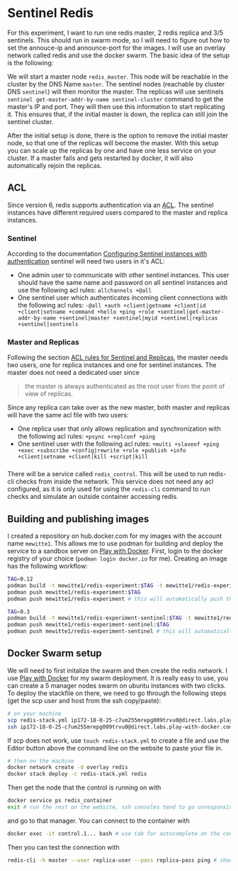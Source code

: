 # Sentinel Redis

For this experiment, I want to run one redis master, 2 redis replica and 3/5 sentinels. This should run in swarm mode, so I will need to figure out how to set the annouce-ip and announce-port for the images. I will use an overlay network called redis and use the docker swarm. The basic idea of the setup is the following:

We will start a master node `redis_master`. This node will be reachable in the cluster by the DNS Name `master`. The sentinel nodes (reachable by cluster DNS `sentinel`) will then monitor the master. The replicas will use sentinels `sentinel get-master-addr-by-name sentinel-cluster` command to get the master's IP and port. They will then use this information to start replicating it. This ensures that, if the initial master is down, the replica can still join the sentinel cluster.

After the initial setup is done, there is the option to remove the initial master node, so that one of the replicas will become the master. With this setup you can scale up the replicas by one and have one less service on your cluster. If a master fails and gets restarted by docker, it will also automatically rejoin the replicas.

## ACL

Since version 6, redis supports authentication via an [ACL](https://redis.io/topics/acl). The sentinel instances have different required users compared to the master and replica instances.

### Sentinel

According to the documentation [Configuring Sentinel instances with authentication](https://redis.io/topics/sentinel#configuring-sentinel-instances-with-authentication) sentinel will need two users in it's ACL:
* One admin user to communicate with other sentinel instances. This user should have the same name and password on all sentinel instances and use the following acl rules: `allchannels +@all`
* One sentinel user which authenticates incoming client connections with the following acl rules: `-@all +auth +client|getname +client|id +client|setname +command +hello +ping +role +sentinel|get-master-addr-by-name +sentinel|master +sentinel|myid +sentinel|replicas +sentinel|sentinels`

### Master and Replicas

Following the section [ACL rules for Sentinel and Replicas](https://redis.io/topics/acl#acl-rules-for-sentinel-and-replicas), the master needs two users, one for replica instances and one for sentinel instances. The master does not need a dedicated user since

> the master is always authenticated as the root user from the point of view of replicas.

Since any replica can take over as the new master, both master and replicas will have the same acl file with two users:
* One replica user that only allows replication and synchronization with the following acl rules: `+psync +replconf +ping`
* One sentinel user with the following acl rules: `+multi +slaveof +ping +exec +subscribe +config|rewrite +role +publish +info +client|setname +client|kill +script|kill`

###
There will be a service called `redis_control`. This will be used to run redis-cli checks from inside the network. This service does not need any acl configured, as it is only used for using the `redis-cli` command to run checks and simulate an outside container accessing redis.

## Building and publishing images

I created a repository on hub.docker.com for my images with the account name `mewitte1`. This allows me to use podman for building and deploy the service to a sandbox server on [Play with Docker](https://labs.play-with-docker.com/). First, login to the docker registry of your choice (`podman login docker.io` for me). Creating an image has the following workflow:

```bash
TAG=0.12
podman build -t mewitte1/redis-experiment:$TAG -t mewitte1/redis-experiment:latest . -f redis.Dockerfile
podman push mewitte1/redis-experiment:$TAG
podman push mewitte1/redis-experiment # this will automatically push the latest tag
```

```bash
TAG=0.3
podman build -t mewitte1/redis-experiment-sentinel:$TAG -t mewitte1/redis-experiment-sentinel:latest . -f sentinel.Dockerfile
podman push mewitte1/redis-experiment-sentinel:$TAG
podman push mewitte1/redis-experiment-sentinel # this will automatically push the latest tag
```

## Docker Swarm setup

We will need to first initalize the swarm and then create the redis network. I use [Play with Docker](https://labs.play-with-docker.com/) for my swarm deployment. It is really easy to use, you can create a 5 manager nodes swarm on ubuntu instances with two clicks. To deploy the stackfile on there, we need to go through the following steps (get the scp user and host from the ssh copy/paste):

```bash
# on your machine
scp redis-stack.yml ip172-18-0-25-c7um255mrepg009trvu0@direct.labs.play-with-docker.com:~/
ssh ip172-18-0-25-c7um255mrepg009trvu0@direct.labs.play-with-docker.com
```

If scp does not work, use `touch redis-stack.yml` to create a file and use the Editor button above the command line on the website to paste your file in.

```bash
# then on the machine
docker network create -d overlay redis
docker stack deploy -c redis-stack.yml redis
```

Then get the node that the control is running on with
```bash
docker service ps redis_container
exit # run the rest on the website, ssh consoles tend to go unresponsive
```

and go to that manager. You can connect to the container with

```bash
docker exec -it control.1... bash # use tab for autocomplete on the container name
```

Then you can test the connection with

```bash
redis-cli -h master --user replica-user --pass replica-pass ping # should give PONG
```
